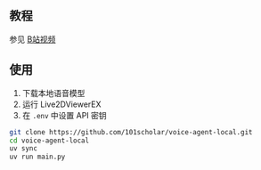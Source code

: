 ## 教程

参见 [B站视频](https://www.bilibili.com/video/BV1sLJ3z6EsK/)

## 使用

1. 下载本地语音模型
2. 运行 Live2DViewerEX
3. 在 `.env` 中设置 API 密钥

```bash
git clone https://github.com/101scholar/voice-agent-local.git
cd voice-agent-local
uv sync
uv run main.py
```

